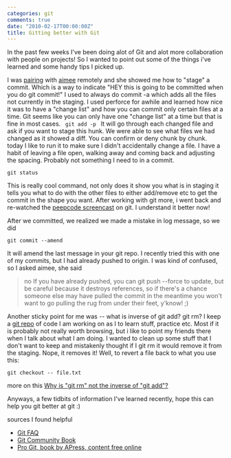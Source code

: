 ```yaml
---
categories: git
comments: true
date: "2010-02-17T00:00:00Z"
title: Gitting better with Git
---
```


In the past few weeks I've been doing alot of Git and alot more collaboration with people on projects! So I wanted to point out some of the things i've learned and some handy tips I picked up.

I was [pairing](/2010/02/11/remote-pair-programming/) with <a href="http://edendevelopment.co.uk/blogs/aimee/">aimee</a> remotely and she showed me how to "stage" a commit. Which is a way to indicate "HEY this is going to be committed when you do git commit!" I used to always do commit -a  which adds all the files not currently in the staging. I used perforce for awhile and learned how nice it was to have a "change list" and how you can commit only certain files at a time. Git seems like you can only have one "change list" at a time but that is fine in most cases.
<code>
git add -p
</code>
It will go through each changed file and ask if you want to stage this hunk. We were able to see what files we had changed as it showed a diff. You can confirm or deny chunk by chunk. today I like to run it to make sure I didn't accidentally change a file. I have a habit of leaving a file open, walking away and coming back and adjusting the spacing. Probably not something I need to in a commit.

```
git status
```

This is really cool command, not only does it show you what is in staging it tells you what to do with the other files to either add/remove etc to get the commit in the shape you want.  After working with git more, i went back and re-watched the [peepcode screencast](http://peepcode.com/products/git) on git. I understand it better now!

After we committed, we realized we made a mistake in log message, so we did
```
git commit --amend
```

It will amend the last message in your git repo. I recently tried this with one of my commits, but I had already pushed to origin. I was kind of confused, so I asked aimee, she said

<blockquote>
no If you have already pushed, you can git push --force to update, but be careful because it destroys references, so if there's a chance someone else may have pulled the commit in the meantime you won't want to go pulling the rug from under their feet, y'know! ;)
</blockquote>


Another sticky point for me was -- what is inverse of git add? git rm? I keep a [git repo](http://github.com/rubygeek/rubygeek) of code I am working on as I to learn stuff, practice etc. Most if it is probably not really worth browsing, but i like to point my friends there when I talk about what I am doing.  I wanted to clean up some stuff that I don't want to keep and mistakenly thought if I git rm it would remove it from the staging. Nope, it removes it! Well, to revert a file back to what you use this:

```
git checkout -- file.txt
```

more on this [Why is "git rm" not the inverse of "git add"?](https://git.wiki.kernel.org/index.php/GitFaq#Why_is_.22git_rm.22_not_the_inverse_of_.22git_add.22.3F)


Anyways, a few tidbits of information I've learned recently, hope this can help you git better at git :)

sources  I found helpful
* [Git FAQ](ttp://git.wiki.kernel.org/index.php/GitFaq)
* [Git Community Book](http://book.git-scm.com/index.html)
* [Pro Git, book by APress, content free online](http://progit.com/book)
